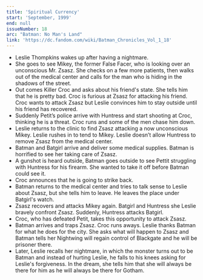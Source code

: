 ```yaml
---
title: 'Spiritual Currency'
start: 'September, 1999'
end: null
issueNumber: 18
arc: "Batman: No Man's Land"
link: 'https://dc.fandom.com/wiki/Batman_Chronicles_Vol_1_18'
---
```


- Leslie Thompkins wakes up after having a nightmare.
- She goes to see Mikey, the former False Facer, who is looking over an unconscious Mr. Zsasz. She checks on a few more patients, then walks out of the medical center and calls for the man who is hiding in the shadows of the street.
- Out comes Killer Croc and asks about his friend's state. She tells him that he is pretty bad. Croc is furious at Zsasz for attacking his friend. Croc wants to attack Zsasz but Leslie convinces him to stay outside until his friend has recovered.
- Suddenly Petit’s police arrive with Huntress and start shooting at Croc, thinking he is a threat. Croc runs and some of the men chase him down.
- Leslie returns to the clinic to find Zsasz attacking a now unconscious Mikey. Leslie rushes in to tend to Mikey. Leslie doesn’t allow Huntress to remove Zsasz from the medical center.
- Batman and Batgirl arrive and deliver some medical supplies. Batman is horrified to see her taking care of Zsasz.
- A gunshot is heard outside, Batman goes outside to see Pettit struggling with Huntress for his firearm. She wanted to take it off before Batman could see it.
- Croc announces that he is going to strike back.
- Batman returns to the medical center and tries to talk sense to Leslie about Zsasz, but she tells him to leave. He leaves the place under Batgirl's watch.
- Zsasz recovers and attacks Mikey again. Batgirl and Huntress she Leslie bravely confront Zsasz. Suddenly, Huntress attacks Batgirl.
- Croc, who has defeated Petit, takes this opportunity to attack Zsasz.
- Batman arrives and traps Zsasz. Croc runs aways. Leslie thanks Batman for what he does for the city. She asks what will happen to Zsasz and Batman tells her Nightwing will regain control of Blackgate and he will be prisoner there.
- Later, Leslie recalls her nightmare, in which the monster turns out to be Batman and instead of hurting Leslie, he falls to his knees asking for Leslie's forgiveness. In the dream, she tells him that she will always be there for him as he will always be there for Gotham.
